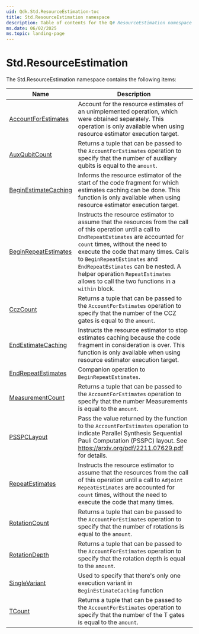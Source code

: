 ```yaml
---
uid: Qdk.Std.ResourceEstimation-toc
title: Std.ResourceEstimation namespace
description: Table of contents for the Q# ResourceEstimation namespace
ms.date: 06/02/2025
ms.topic: landing-page
---
```


# Std.ResourceEstimation

The Std.ResourceEstimation namespace contains the following items:

| Name | Description |
|------|-------------|
| [AccountForEstimates](xref:Qdk.Std.ResourceEstimation.AccountForEstimates) | Account for the resource estimates of an unimplemented operation, which were obtained separately. This operation is only available when using resource estimator execution target. |
| [AuxQubitCount](xref:Qdk.Std.ResourceEstimation.AuxQubitCount) | Returns a tuple that can be passed to the `AccountForEstimates` operation to specify that the number of auxiliary qubits is equal to the `amount`. |
| [BeginEstimateCaching](xref:Qdk.Std.ResourceEstimation.BeginEstimateCaching) | Informs the resource estimator of the start of the code fragment for which estimates caching can be done. This function is only available when using resource estimator execution target. |
| [BeginRepeatEstimates](xref:Qdk.Std.ResourceEstimation.BeginRepeatEstimates) | Instructs the resource estimator to assume that the resources from the call of this operation until a call to `EndRepeatEstimates` are accounted for `count` times, without the need to execute the code that many times. Calls to `BeginRepeatEstimates` and `EndRepeatEstimates` can be nested. A helper operation `RepeatEstimates` allows to call the two functions in a `within` block. |
| [CczCount](xref:Qdk.Std.ResourceEstimation.CczCount) | Returns a tuple that can be passed to the `AccountForEstimates` operation to specify that the number of the CCZ gates is equal to the `amount`. |
| [EndEstimateCaching](xref:Qdk.Std.ResourceEstimation.EndEstimateCaching) | Instructs the resource estimator to stop estimates caching because the code fragment in consideration is over. This function is only available when using resource estimator execution target. |
| [EndRepeatEstimates](xref:Qdk.Std.ResourceEstimation.EndRepeatEstimates) | Companion operation to `BeginRepeatEstimates`. |
| [MeasurementCount](xref:Qdk.Std.ResourceEstimation.MeasurementCount) | Returns a tuple that can be passed to the `AccountForEstimates` operation to specify that the number Measurements is equal to the `amount`. |
| [PSSPCLayout](xref:Qdk.Std.ResourceEstimation.PSSPCLayout) | Pass the value returned by the function to the `AccountForEstimates` operation to indicate Parallel Synthesis Sequential Pauli Computation (PSSPC) layout. See https://arxiv.org/pdf/2211.07629.pdf for details. |
| [RepeatEstimates](xref:Qdk.Std.ResourceEstimation.RepeatEstimates) | Instructs the resource estimator to assume that the resources from the call of this operation until a call to `Adjoint RepeatEstimates` are accounted for `count` times, without the need to execute the code that many times. |
| [RotationCount](xref:Qdk.Std.ResourceEstimation.RotationCount) | Returns a tuple that can be passed to the `AccountForEstimates` operation to specify that the number of rotations is equal to the `amount`. |
| [RotationDepth](xref:Qdk.Std.ResourceEstimation.RotationDepth) | Returns a tuple that can be passed to the `AccountForEstimates` operation to specify that the rotation depth is equal to the `amount`. |
| [SingleVariant](xref:Qdk.Std.ResourceEstimation.SingleVariant) | Used to specify that there's only one execution variant in `BeginEstimateCaching` function |
| [TCount](xref:Qdk.Std.ResourceEstimation.TCount) | Returns a tuple that can be passed to the `AccountForEstimates` operation to specify that the number of the T gates is equal to the `amount`. |
